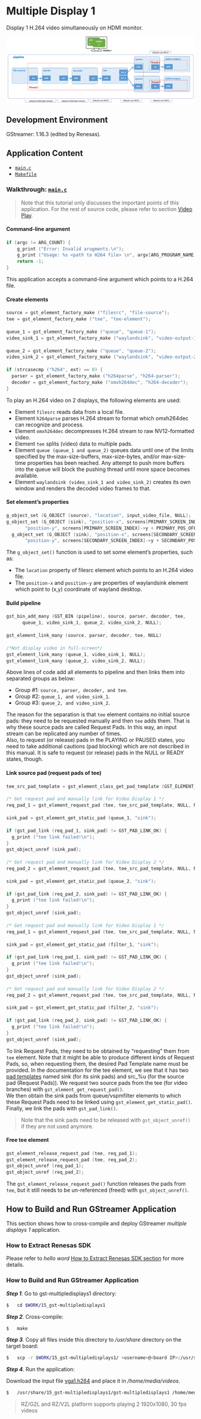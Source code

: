 # Multiple Display 1

Display 1 H.264 video simultaneously on HDMI monitor.

![Figure multiple display 1 pipeline](figure.png)

## Development Environment

GStreamer: 1.16.3 (edited by Renesas).

## Application Content

+ [`main.c`](main.c)
+ [`Makefile`](Makefile)

### Walkthrough: [`main.c`](main.c)
>Note that this tutorial only discusses the important points of this application. For the rest of source code, please refer to section [Video Play](/02_gst-videoplay/README.md).

#### Command-line argument
```c
if (argc != ARG_COUNT) {
    g_print ("Error: Invalid arugments.\n");
    g_print ("Usage: %s <path to H264 file> \n", argv[ARG_PROGRAM_NAME]);
    return -1;
}
```
This application accepts a command-line argument which points to a H.264 file.

#### Create elements
```c
source = gst_element_factory_make ("filesrc", "file-source");
tee = gst_element_factory_make ("tee", "tee-element");

queue_1 = gst_element_factory_make ("queue", "queue-1");
video_sink_1 = gst_element_factory_make ("waylandsink", "video-output-1");

queue_2 = gst_element_factory_make ("queue", "queue-2");
video_sink_2 = gst_element_factory_make ("waylandsink", "video-output-2");

if (strcasecmp ("h264", ext) == 0) {
  parser = gst_element_factory_make ("h264parse", "h264-parser");
  decoder = gst_element_factory_make ("omxh264dec", "h264-decoder");
}
```
To play an H.264 video on 2 displays, the following elements are used:
-	 Element `filesrc` reads data from a local file.
-	 Element `h264parse` parses H.264 stream to format which omxh264dec can recognize and process.
-	 Element `omxh264dec` decompresses H.264 stream to raw NV12-formatted video.
-	 Element `tee` splits (video) data to multiple pads.
-	 Element `queue (queue_1 and queue_2)` queues data until one of the limits specified by the max-size-buffers, max-size-bytes, and/or max-size-time properties has been reached. Any attempt to push more buffers into the queue will block the pushing thread until more space becomes available.
-	 Element `waylandsink (video_sink_1 and video_sink_2)` creates its own window and renders the decoded video frames to that.

#### Set element’s properties
```c
g_object_set (G_OBJECT (source), "location", input_video_file, NULL);
g_object_set (G_OBJECT (sink), "position-x", screens[PRIMARY_SCREEN_INDEX]->x + PRIMARY_POS_OFFSET,
       "position-y", screens[PRIMARY_SCREEN_INDEX]->y + PRIMARY_POS_OFFSET, NULL);
  g_object_set (G_OBJECT (sink), "position-x", screens[SECONDARY_SCREEN_INDEX]->x + SECONDARY_ POS_OFFSET,
       "position-y", screens[SECONDARY_SCREEN_INDEX]->y + SECONDARY_POS_OFFSET, NULL);
```

The `g_object_set()` function is used to set some element’s properties, such as:
-	 The `location` property of filesrc element which points to an H.264 video file.
-	 The `position-x` and `position-y` are properties of waylandsink element which point to (x,y) coordinate of wayland desktop.

#### Build pipeline
```c
gst_bin_add_many (GST_BIN (pipeline), source, parser, decoder, tee,
      queue_1, video_sink_1, queue_2, video_sink_2, NULL);

gst_element_link_many (source, parser, decoder, tee, NULL)

/*Not display video in full-screen*/
gst_element_link_many (queue_1, video_sink_1, NULL);
gst_element_link_many (queue_2, video_sink_2, NULL);
```
Above lines of code add all elements to pipeline and then links them into separated groups as below:
-	 Group #1: `source, parser, decoder, and tee`.
-	 Group #2: `queue_1, and video_sink_1`.
-	 Group #3: `queue_2, and video_sink_2`.

The reason for the separation is that `tee` element contains no initial source pads: they need to be requested manually and then `tee` adds them. That is why these source pads are called Request Pads. In this way, an input stream can be replicated any number of times.\
Also, to request (or release) pads in the PLAYING or PAUSED states, you need to take additional cautions (pad blocking) which are not described in this manual. It is safe to request (or release) pads in the NULL or READY states, though.

#### Link source pad (request pads of tee)
```c
tee_src_pad_template = gst_element_class_get_pad_template (GST_ELEMENT_GET_CLASS (tee), "src_%u");

/* Get request pad and manually link for Video Display 1 */
req_pad_1 = gst_element_request_pad (tee, tee_src_pad_template, NULL, NULL);

sink_pad = gst_element_get_static_pad (queue_1, "sink");

if (gst_pad_link (req_pad_1, sink_pad) != GST_PAD_LINK_OK) {
  g_print ("tee link failed!\n");
}
gst_object_unref (sink_pad);

/* Get request pad and manually link for Video Display 2 */
req_pad_2 = gst_element_request_pad (tee, tee_src_pad_template, NULL, NULL);

sink_pad = gst_element_get_static_pad (queue_2, "sink");

if (gst_pad_link (req_pad_2, sink_pad) != GST_PAD_LINK_OK) {
  g_print ("tee link failed!\n");
}
gst_object_unref (sink_pad);

/* Get request pad and manually link for Video Display 1 */
req_pad_1 = gst_element_request_pad (tee, tee_src_pad_template, NULL, NULL);

sink_pad = gst_element_get_static_pad (filter_1, "sink");

if (gst_pad_link (req_pad_1, sink_pad) != GST_PAD_LINK_OK) {
  g_print ("tee link failed!\n");
}
gst_object_unref (sink_pad);

/* Get request pad and manually link for Video Display 2 */
req_pad_2 = gst_element_request_pad (tee, tee_src_pad_template, NULL, NULL);

sink_pad = gst_element_get_static_pad (filter_2, "sink");

if (gst_pad_link (req_pad_2, sink_pad) != GST_PAD_LINK_OK) {
  g_print ("tee link failed!\n");
}
gst_object_unref (sink_pad);
```

To link Request Pads, they need to be obtained by “requesting” them from `tee` element. Note that it might be able to produce different kinds of Request Pads, so, when requesting them, the desired Pad Template name must be provided. In the documentation for the tee element, we see that it has two [pad templates](https://gstreamer.freedesktop.org/documentation/tutorials/basic/media-formats-and-pad-capabilities.html?gi-language=c) named sink (for its sink pads) and src_%u (for the source pad (Request Pads)). We request two source pads from the tee (for video branches) with `gst_element_get_request_pad()`.\
We then obtain the sink pads from queue/vspmfilter elements to which these Request Pads need to be linked using `gst_element_get_static_pad()`. Finally, we link the pads with `gst_pad_link()`.

>Note that the sink pads need to be released with `gst_object_unref()` if they are not used anymore.

#### Free tee element
```c
gst_element_release_request_pad (tee, req_pad_1);
gst_element_release_request_pad (tee, req_pad_2);
gst_object_unref (req_pad_1);
gst_object_unref (req_pad_2);
```
The `gst_element_release_request_pad()` function releases the pads from `tee`, but it still needs to be un-referenced (freed) with `gst_object_unref()`.

## How to Build and Run GStreamer Application

This section shows how to cross-compile and deploy GStreamer _multiple displays 1_ application.

### How to Extract Renesas SDK
Please refer to _hello word_ [How to Extract Renesas SDK section](/00_gst-helloworld/README.md#how-to-extract-renesas-sdk) for more details.

### How to Build and Run GStreamer Application

***Step 1***.	Go to gst-multipledisplays1 directory:
```sh
$   cd $WORK/15_gst-multipledisplays1
```

***Step 2***.	Cross-compile:
```sh
$   make
```
***Step 3***.	Copy all files inside this directory to _/usr/share_ directory on the target board:
```sh
$   scp -r $WORK/15_gst-multipledisplays1/ <username>@<board IP>:/usr/share/
```
***Step 4***.	Run the application:

Download the input file [vga1.h264](https://www.renesas.com/jp/ja/img/products/media/auto-j/microcontrollers-microprocessors/rz/rzg/doorphone-videos/vga1.h264) and place it in _/home/media/videos_.

```sh
$   /usr/share/15_gst-multipledisplays1/gst-multipledisplays1 /home/media/videos/vga1.h264
```
>RZ/G2L and RZ/V2L platform supports playing 2 1920x1080, 30 fps videos